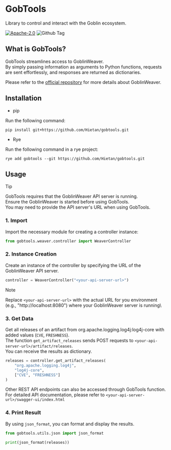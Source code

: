 # GobTools
Library to control and interact with the Goblin ecosystem.

[![Apache-2.0](https://custom-icon-badges.herokuapp.com/badge/license-Apache%202.0-8BB80A.svg?logo=law&logoColor=white)]()
![Github Tag](https://img.shields.io/github/v/tag/Hietan/gobtools)

## What is GobTools?

GobTools streamlines access to GoblinWeaver.\
By simply passing information as arguments to Python functions, requests are sent effortlessly, and responses are returned as dictionaries.

Please refer to the [official repository](https://github.com/Goblin-Ecosystem/goblinWeaver.git) for more details about GoblinWeaver.

## Installation

- pip

Run the following command:

```
pip install git+https://github.com/Hietan/gobtools.git
```

- Rye

Run the following command in a rye project:

```
rye add gobtools --git https://github.com/Hietan/gobtools.git
```

## Usage

> [!TIP]
> GobTools requires that the GoblinWeaver API server is running.\
> Ensure the GoblinWeaver is started before using GobTools.\
> You may need to provide the API server's URL when using GobTools.

### 1. Import

Import the necessary module for creating a controller instance:

```python
from gobtools.weaver.controller import WeaverController
```

### 2. Instance Creation

Create an instance of the controller by specifying the URL of the GoblinWeaver API server.

```python
controller = WeaverController("<your-api-server-url>")
```

> [!NOTE]
> Replace `<your-api-server-url>` with the actual URL for you environment (e.g., "http://localhost:8080") where your GoblinWeaver server is running\

### 3. Get Data

Get all releases of an artifact from org.apache.logging.log4j:log4j-core with added values (`CVE`, `FRESHNESS`).\
The function `get_artifact_releases` sends POST requests to `<your-api-server-url>/artifact/releases`.\
You can receive the results as dictionary.

```python
releases = controller.get_artifact_releases(
    "org.apache.logging.log4j", 
    "log4j-core", 
    ["CVE", "FRESHNESS"]
)
```

Other REST API endpoints can also be accessed through GobTools function.\
For detailed API documentation, please refer to `<your-api-server-url>/swagger-ui/index.html`

### 4. Print Result

By using `json_format`, you can format and display the results.

```python
from gobtools.utils.json import json_format

print(json_format(releases))
```
